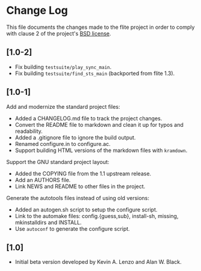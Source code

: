 # Change Log

This file documents the changes made to the flite project in order to comply
with clause 2 of the project's [BSD license](COPYING).

## [1.0-2]

  * Fix building `testsuite/play_sync_main`.
  * Fix building `testsuite/find_sts_main` (backported from flite 1.3).

## [1.0-1]

Add and modernize the standard project files:

  * Added a CHANGELOG.md file to track the project changes.
  * Convert the README file to markdown and clean it up for typos and
    readability.
  * Added a .gitignore file to ignore the build output.
  * Renamed configure.in to configure.ac.
  * Support building HTML versions of the markdown files with `kramdown`.

Support the GNU standard project layout:

  * Added the COPYING file from the 1.1 upstream release.
  * Add an AUTHORS file.
  * Link NEWS and README to other files in the project.

Generate the autotools files instead of using old versions:

  * Added an autogen.sh script to setup the configure script.
  * Link to the automake files: config.{guess,sub}, install-sh, missing,
    mkinstalldirs and INSTALL.
  * Use `autoconf` to generate the configure script.

## [1.0]

  * Initial beta version developed by Kevin A. Lenzo and Alan W. Black.

